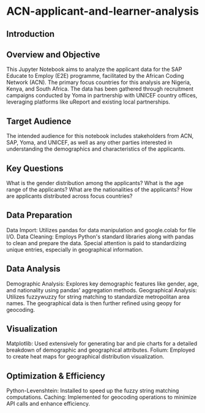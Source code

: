 # ACN-applicant-and-learner-analysis

## Introduction
## Overview and Objective
This Jupyter Notebook aims to analyze the applicant data for the SAP Educate to Employ (E2E) programme, facilitated by the African Coding Network (ACN). The primary focus countries for this analysis are Nigeria, Kenya, and South Africa. The data has been gathered through recruitment campaigns conducted by Yoma in partnership with UNICEF country offices, leveraging platforms like uReport and existing local partnerships.

## Target Audience
The intended audience for this notebook includes stakeholders from ACN, SAP, Yoma, and UNICEF, as well as any other parties interested in understanding the demographics and characteristics of the applicants.

## Key Questions
What is the gender distribution among the applicants?
What is the age range of the applicants?
What are the nationalities of the applicants?
How are applicants distributed across focus countries?

## Data Preparation
Data Import: Utilizes pandas for data manipulation and google.colab for file I/O. Data Cleaning: Employs Python's standard libraries along with pandas to clean and prepare the data. Special attention is paid to standardizing unique entries, especially in geographical information.

## Data Analysis
Demographic Analysis: Explores key demographic features like gender, age, and nationality using pandas' aggregation methods. Geographical Analysis: Utilizes fuzzywuzzy for string matching to standardize metropolitan area names. The geographical data is then further refined using geopy for geocoding.

## Visualization
Matplotlib: Used extensively for generating bar and pie charts for a detailed breakdown of demographic and geographical attributes. Folium: Employed to create heat maps for geographical distribution visualization.

## Optimization & Efficiency
Python-Levenshtein: Installed to speed up the fuzzy string matching computations. Caching: Implemented for geocoding operations to minimize API calls and enhance efficiency.
